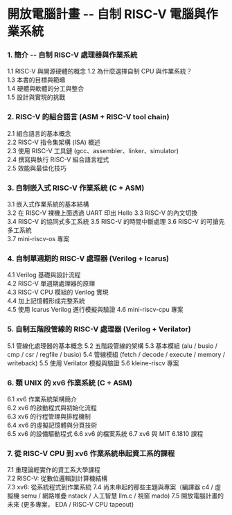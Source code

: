 # 開放電腦計畫 -- 自制 RISC-V 電腦與作業系統

### 1. 簡介 -- 自制 RISC-V 處理器與作業系統
   1.1 RISC-V 與開源硬體的概念
   1.2 為什麼選擇自制 CPU 與作業系統？  
   1.3 本書的目標與範疇  
   1.4 硬體與軟體的分工與整合  
   1.5 設計與實現的挑戰  

### 2. RISC-V 的組合語言 (ASM + RISC-V tool chain)
   2.1 組合語言的基本概念  
   2.2 RISC-V 指令集架構 (ISA) 概述  
   2.3 使用 RISC-V 工具鏈 (gcc、assembler、linker、simulator)  
   2.4 撰寫與執行 RISC-V 組合語言程式  
   2.5 效能與最佳化技巧  

### 3. 自制嵌入式 RISC-V 作業系統 (C + ASM)
   3.1 嵌入式作業系統的基本結構  
   3.2 在 RISC-V 裸機上面透過 UART 印出 Hello
   3.3 RISC-V 的內文切換  
   3.4 RISC-V 的協同式多工系統
   3.5 RISC-V 的時間中斷處理
   3.6 RISC-V 的可搶先多工系統  
   3.7 mini-riscv-os 專案

### 4. 自制單週期的 RISC-V 處理器 (Verilog + Icarus)
   4.1 Verilog 基礎與設計流程  
   4.2 RISC-V 單週期處理器的原理  
   4.3 RISC-V CPU 模組的 Verilog 實現   
   4.4 加上記憶體形成完整系統  
   4.5 使用 Icarus Verilog 進行模擬與驗證
   4.6 mini-riscv-cpu 專案

### 5. 自制五階段管線的 RISC-V 處理器 (Verilog + Verilator)
   5.1 管線化處理器的基本概念
   5.2 五階段管線的架構
   5.3 基本模組 (alu / busio / cmp / csr / regfile / busio)
   5.4 管線模組 (fetch / decode / execute / memory / writeback)
   5.5 使用 Verilator 模擬與驗證
   5.6 kleine-riscv 專案

### 6. 類 UNIX 的 xv6 作業系統 (C + ASM)
   6.1 xv6 作業系統架構簡介  
   6.2 xv6 的啟動程式與初始化流程  
   6.3 xv6 的行程管理與排程機制  
   6.4 xv6 的虛擬記憶體與分頁技術  
   6.5 xv6 的設備驅動程式
   6.6 xv6 的檔案系統
   6.7 xv6 與 MIT 6.1810 課程

### 7. 從 RISC-V CPU 到 xv6 作業系統串起資工系的課程
   7.1 重理論輕實作的資工系大學課程  
   7.2 RISC-V: 從數位邏輯到計算機結構  
   7.3 xv6: 從系統程式到作業系統
   7.4 尚未串起的那些主題與專案（編譯器 c4 / 虛擬機 semu / 網路堆疊 nstack / 人工智慧 llm.c / 視窗 mado)
   7.5 開放電腦計畫的未來 (更多專案， EDA / RISC-V CPU tapeout)
